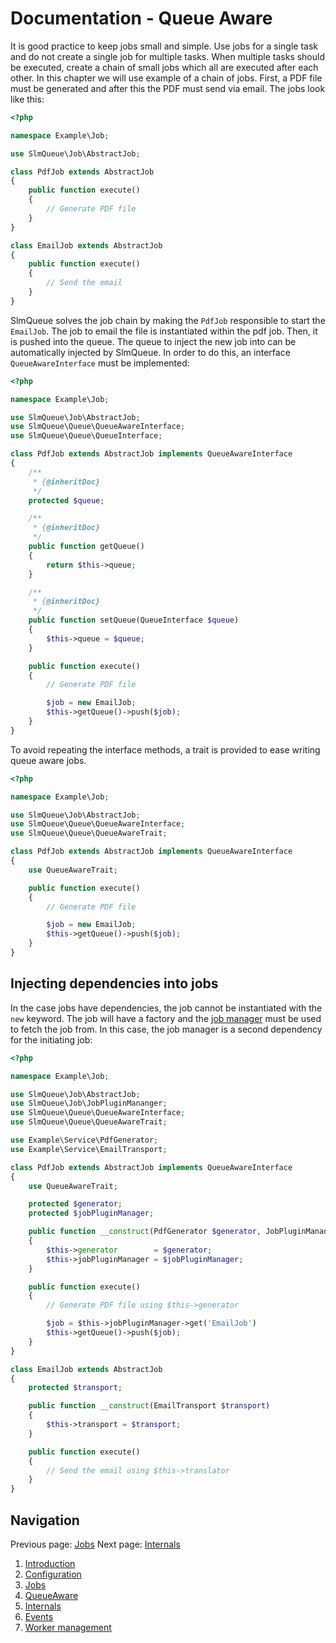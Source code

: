 Documentation - Queue Aware
====================

It is good practice to keep jobs small and simple. Use jobs for a single task and do not create a single job for multiple
tasks. When multiple tasks should be executed, create a chain of small jobs which all are executed after each other. In
this chapter we will use example of a chain of jobs. First, a PDF file must be generated and after this the PDF must
send via email. The jobs look like this:

```php
<?php

namespace Example\Job;

use SlmQueue\Job\AbstractJob;

class PdfJob extends AbstractJob
{
    public function execute()
    {
        // Generate PDF file
    }
}

class EmailJob extends AbstractJob
{
    public function execute()
    {
        // Send the email
    }
}
```

SlmQueue solves the job chain by making the `PdfJob` responsible to start the `EmailJob`. The job to email the file is
instantiated within the pdf job. Then, it is pushed into the queue. The queue to inject the new job into can be
automatically injected by SlmQueue. In order to do this, an interface `QueueAwareInterface` must be implemented:

```php
<?php

namespace Example\Job;

use SlmQueue\Job\AbstractJob;
use SlmQueue\Queue\QueueAwareInterface;
use SlmQueue\Queue\QueueInterface;

class PdfJob extends AbstractJob implements QueueAwareInterface
{
    /**
     * {@inheritDoc}
     */
    protected $queue;

    /**
     * {@inheritDoc}
     */
    public function getQueue()
    {
        return $this->queue;
    }

    /**
     * {@inheritDoc}
     */
    public function setQueue(QueueInterface $queue)
    {
        $this->queue = $queue;
    }

    public function execute()
    {
        // Generate PDF file

        $job = new EmailJob;
        $this->getQueue()->push($job);
    }
}
```

To avoid repeating the interface methods, a trait is provided to ease writing queue aware jobs.

```php
<?php

namespace Example\Job;

use SlmQueue\Job\AbstractJob;
use SlmQueue\Queue\QueueAwareInterface;
use SlmQueue\Queue\QueueAwareTrait;

class PdfJob extends AbstractJob implements QueueAwareInterface
{
    use QueueAwareTrait;

    public function execute()
    {
        // Generate PDF file

        $job = new EmailJob;
        $this->getQueue()->push($job);
    }
}
```

Injecting dependencies into jobs
--------------------------------

In the case jobs have dependencies, the job cannot be instantiated with the `new` keyword. The job will have a factory
and the [job manager](3.Jobs.md) must be used to fetch the job from. In this case, the job manager is a second
dependency for the initiating job:

```php
<?php

namespace Example\Job;

use SlmQueue\Job\AbstractJob;
use SlmQueue\Job\JobPluginMananger;
use SlmQueue\Queue\QueueAwareInterface;
use SlmQueue\Queue\QueueAwareTrait;

use Example\Service\PdfGenerator;
use Example\Service\EmailTransport;

class PdfJob extends AbstractJob implements QueueAwareInterface
{
    use QueueAwareTrait;

    protected $generator;
    protected $jobPluginManager;

    public function __construct(PdfGenerator $generator, JobPluginMananger $jobPluginManager)
    {
        $this->generator        = $generator;
        $this->jobPluginManager = $jobPluginManager;
    }

    public function execute()
    {
        // Generate PDF file using $this->generator

        $job = $this->jobPluginManager->get('EmailJob')
        $this->getQueue()->push($job);
    }
}

class EmailJob extends AbstractJob
{
    protected $transport;

    public function __construct(EmailTransport $transport)
    {
        $this->transport = $transport;
    }

    public function execute()
    {
        // Send the email using $this->translator
    }
}
```

Navigation
----------

Previous page: [Jobs](3.Jobs.md)
Next page: [Internals](5.Internals)

1. [Introduction](1.Introduction.md)
2. [Configuration](2.Configuration.md)
3. [Jobs](3.Jobs.md)
4. [QueueAware](4.QueueAware.md)
5. [Internals](5.Internals.md)
6. [Events](6.Events.md)
7. [Worker management](7.WorkerManagement.md)
